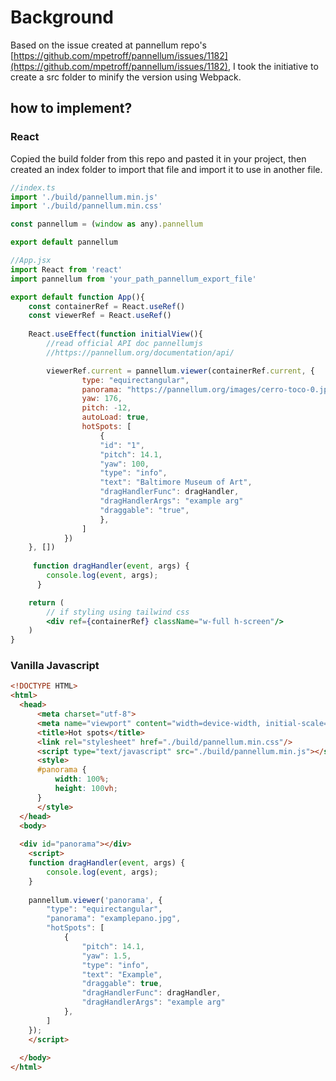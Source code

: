 # Background
Based on the issue created at pannellum repo's [https://github.com/mpetroff/pannellum/issues/1182](https://github.com/mpetroff/pannellum/issues/1182),
I took the initiative to create a src folder to minify the version using Webpack.

## how to implement?
### React
Copied the build folder from this repo and pasted it in your project, then created an index folder to import that file and import it to use in another file.
```js
//index.ts
import './build/pannellum.min.js'
import './build/pannellum.min.css'

const pannellum = (window as any).pannellum

export default pannellum
```
```jsx
//App.jsx
import React from 'react'
import pannellum from 'your_path_pannellum_export_file'

export default function App(){
    const containerRef = React.useRef()
    const viewerRef = React.useRef()
    
    React.useEffect(function initialView(){
        //read official API doc pannellumjs
        //https://pannellum.org/documentation/api/

        viewerRef.current = pannellum.viewer(containerRef.current, {
                type: "equirectangular",
                panorama: "https://pannellum.org/images/cerro-toco-0.jpg",
                yaw: 176,
                pitch: -12,
                autoLoad: true,
                hotSpots: [
                    {
                    "id": "1",
                    "pitch": 14.1,
                    "yaw": 100,
                    "type": "info",
                    "text": "Baltimore Museum of Art",
                    "dragHandlerFunc": dragHandler,
                    "dragHandlerArgs": "example arg"
                    "draggable": "true",
                    },
                ]
            })
    }, [])
  
     function dragHandler(event, args) {
        console.log(event, args);
      }

    return (
        // if styling using tailwind css
        <div ref={containerRef} className="w-full h-screen"/>
    )
}
```

### Vanilla Javascript
```html
<!DOCTYPE HTML>
<html>
  <head>
      <meta charset="utf-8">
      <meta name="viewport" content="width=device-width, initial-scale=1.0">
      <title>Hot spots</title>
      <link rel="stylesheet" href="./build/pannellum.min.css"/>
      <script type="text/javascript" src="./build/pannellum.min.js"></script>
      <style>
      #panorama {
          width: 100%;
          height: 100vh;
      }
      </style>
  </head>
  <body>
  
  <div id="panorama"></div>
    <script>
    function dragHandler(event, args) {
        console.log(event, args);
    }
    
    pannellum.viewer('panorama', {
        "type": "equirectangular",
        "panorama": "examplepano.jpg",
        "hotSpots": [
            {
                "pitch": 14.1,
                "yaw": 1.5,
                "type": "info",
                "text": "Example",
                "draggable": true,
                "dragHandlerFunc": dragHandler,
                "dragHandlerArgs": "example arg"
            },
        ]
    });
    </script>
  
  </body>
</html>
```
